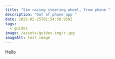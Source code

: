 ```yaml
---
title: "Sim racing steering wheel, from phone "
description: "Out of phone app "
date: 2022-02-25T01:54:58.950Z
tags:
  - guides
image: /assets/guides-img/r.jpg
imageAlt: test image
---
```

Hello